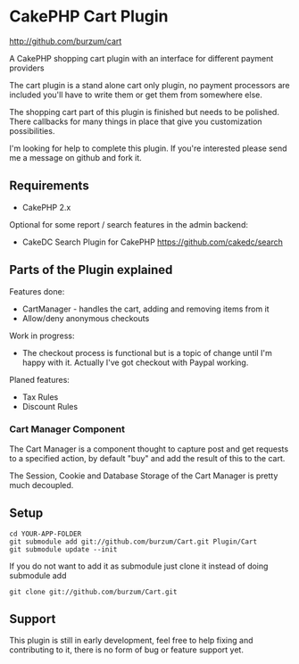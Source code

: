 # CakePHP Cart Plugin #

http://github.com/burzum/cart

A CakePHP shopping cart plugin with an interface for different payment providers

The cart plugin is a stand alone cart only plugin, no payment processors are included you'll have to write them or get them from somewhere else.

The shopping cart part of this plugin is finished but needs to be polished. There callbacks for many things in place that give you customization possibilities.

I'm looking for help to complete this plugin. If you're interested please send me a message on github and fork it.

## Requirements

 * CakePHP 2.x

Optional for some report / search features in the admin backend:

 * CakeDC Search Plugin for CakePHP https://github.com/cakedc/search

## Parts of the Plugin explained 

Features done:

 * CartManager - handles the cart, adding and removing items from it
 * Allow/deny anonymous checkouts

Work in progress:

 * The checkout process is functional but is a topic of change until I'm happy with it. Actually I've got checkout with Paypal working.

Planed features:

 * Tax Rules
 * Discount Rules

### Cart Manager Component

The Cart Manager is a component thought to capture post and get requests to a specified action, by default "buy" and add the result of this to the cart.

The Session, Cookie and Database Storage of the Cart Manager is pretty much decoupled.

## Setup

	cd YOUR-APP-FOLDER
	git submodule add git://github.com/burzum/Cart.git Plugin/Cart
	git submodule update --init

If you do not want to add it as submodule just clone it instead of doing submodule add

	git clone git://github.com/burzum/Cart.git

## Support

This plugin is still in early development, feel free to help fixing and contributing to it, there is no form of bug or feature support yet.